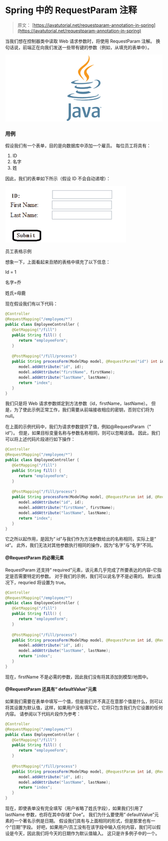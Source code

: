 # Spring 中的 RequestParam 注释

> 原文： [https://javatutorial.net/requestparam-annotation-in-spring](https://javatutorial.net/requestparam-annotation-in-spring)

当我们想在控制器类中读取 Web 请求参数时，将使用 RequestParam 注解。 换句话说，前端正在向我们发送一些带有键的参数（例如，从填充的表单中）。

![java-featured-image](img/e0db051dedc1179e7424b6d998a6a772.jpg)

### 用例

假设我们有一个表单，目的是向数据库中添加一个雇员。 每位员工将具有：

1.  ID
2.  名字
3.  姓

因此，我们的表单如下所示（假设 ID 不会自动递增）：

![Employee Form Example](img/3a6f549458d52b9530ed93f13c65245d.jpg)

员工表格示例

想象一下，上面看起来丑陋的表格中填充了以下信息：

Id = 1

名字=乔

姓氏=母鹿

现在假设我们有以下代码：

```java
@Controller
@RequestMapping("/employee/*")
public class EmployeeController {
   @GetMapping("/fill")
   public String fill() {
      return "employeeForm";
   }

   @PostMapping("/fill/process")
   public String processForm(ModelMap model, @RequestParam("id") int id, @RequestParam("First Name") String firstName, @RequestParam("Last Name") String lastName) {
      model.addAttribute("id", id);
      model.addAttribute("firstName", firstName);
      model.addAttribute("lastName", lastName);
      return "index";
   }
}
```

我们只是将 Web 请求参数绑定到方法参数（id，firstName，lastName）。 但是，为了使此示例正常工作，我们需要从前端接收相应的密钥，否则它们将为 null。

在上面的示例代码中，我们为请求参数提供了值，例如@RequestParam（“ id”）。 但是，如果目标变量名称与参数名称相同，则可以忽略该值。 因此，我们可以将上述代码片段进行如下操作：

```java
@Controller
@RequestMapping("/employee/*")
public class EmployeeController {
   @GetMapping("/fill")
   public String fill() {
      return "employeeForm";
   }

   @PostMapping("/fill/process")
   public String processForm(ModelMap model, @RequestParam int id, @RequestParam("First Name") String firstName, @RequestParam("Last Name") String lastName) {
      model.addAttribute("id", id);
      model.addAttribute("firstName", firstName);
      model.addAttribute("lastName", lastName);
      return "index";
   }
}
```

它之所以起作用，是因为“ id”与我们作为方法参数给出的名称相同，实际上是“ id”。 此外，我们无法对其他参数执行相同的操作，因为“名字”与“名字”不同。

#### @RequestParam 的必需元素

RequestParam 还支持“ required”元素，该元素几乎完成了所要表达的内容–它指定是否需要特定的参数。 对于我们的示例，我们可以说名字不是必需的。 默认情况下，requried 将设置为 true。

```java
@Controller
@RequestMapping("/employee/*")
public class EmployeeController {
   @GetMapping("/fill")
   public String fill() {
      return "employeeForm";
   }

   @PostMapping("/fill/process")
   public String processForm(ModelMap model, @RequestParam int id, @RequestParam(value = "First Name", requried=false) String firstName, @RequestParam("Last Name") String lastName) {
      model.addAttribute("id", id);
      model.addAttribute("lastName", lastName);
      return "index";
   }
}
```

现在，firstName 不是必需的参数，因此我们没有将其添加到模型/地图中。

#### @RequestParam 还具有“ defaultValue”元素

如果我们需要在表单中填写一个值，但是我们并不真正在意那个值是什么，则可以将其设置为默认值，这样，如果用户没有填写它，它将只包含我们为它设置的任何内容。 请参阅以下代码片段作为参考：

```java
@Controller
@RequestMapping("/employee/*")
public class EmployeeController {
   @GetMapping("/fill")
   public String fill() {
      return "employeeForm";
   }

   @PostMapping("/fill/process")
   public String processForm(ModelMap model, @RequestParam int id, @RequestParam(value = "First Name", requried=false) String firstName, @RequestParam(value = "Last Name", defaultValue="Doe") String lastName) {
      model.addAttribute("id", id);
      model.addAttribute("lastName", lastName);
      return "index";
   }
}
```

现在，即使表单没有完全填写（用户省略了姓氏字段），如果我们引用了 lastName 参数，也将在其中存储“ Doe”。 我们为什么要使用“ defaultValue”元素的一个著名示例是日期。 假设我们具有与上面相同的形式，但是那里也有一个“日期”字段。 好吧，如果用户/员工没有在该字段中输入任何内容，我们可以假设是今天，因此我们将今天的日期作为默认值输入。 这只是许多例子中的一个。